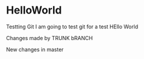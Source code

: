 # HelloWorld
Testting Git
I am going to test git for a test
HEllo World




Changes  made by TRUNK bRANCH

New changes in master

